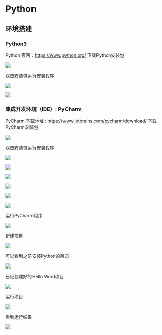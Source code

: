 # Python

## 环境搭建

### Python3

Python 官网：https://www.python.org/ 下载Python安装包

![](.\images\download_python_1.png)

双击安装包运行安装程序

![](.\images\download_python_2.png)

![](.\images\download_python_3.png)

### 集成开发环境（IDE）: PyCharm

PyCharm 下载地址 : https://www.jetbrains.com/pycharm/download/ 下载PyCharm安装包

![](.\images\download_pycharm_1.png)

双击安装包运行安装程序

![](.\images\download_pycharm_2.png)

![](.\images\download_pycharm_3.png)

![](.\images\download_pycharm_4.png)

![](.\images\download_pycharm_5.png)

![](.\images\download_pycharm_6.png)

![](.\images\download_pycharm_7.png)

运行PyCharm程序

![](.\images\download_pycharm_8.png)

新建项目

![](.\images\download_pycharm_9.png)

可以看到之前安装Python的目录

![](.\images\download_pycharm_10.png)

已经创建好的Hello Word项目

![](.\images\download_pycharm_11.png)

运行项目

![](.\images\download_pycharm_12.png)

看到运行结果

![](.\images\download_pycharm_13.png)

